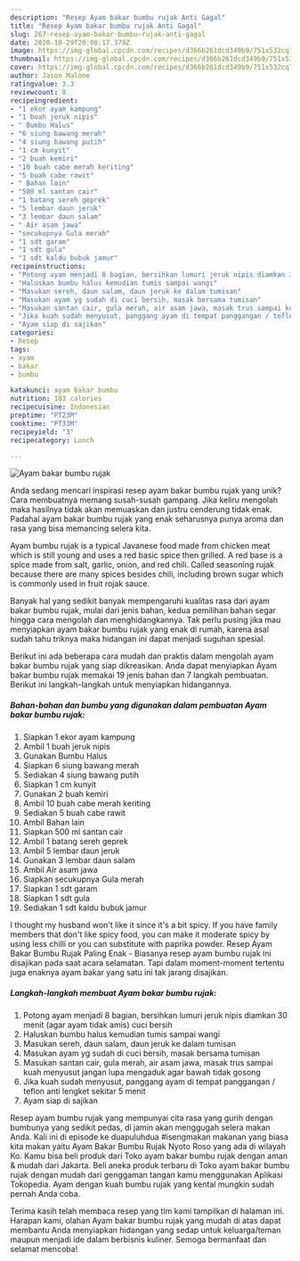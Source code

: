 ```yaml
---
description: "Resep Ayam bakar bumbu rujak Anti Gagal"
title: "Resep Ayam bakar bumbu rujak Anti Gagal"
slug: 267-resep-ayam-bakar-bumbu-rujak-anti-gagal
date: 2020-10-29T20:00:17.379Z
image: https://img-global.cpcdn.com/recipes/d366b261dcd349b9/751x532cq70/ayam-bakar-bumbu-rujak-foto-resep-utama.jpg
thumbnail: https://img-global.cpcdn.com/recipes/d366b261dcd349b9/751x532cq70/ayam-bakar-bumbu-rujak-foto-resep-utama.jpg
cover: https://img-global.cpcdn.com/recipes/d366b261dcd349b9/751x532cq70/ayam-bakar-bumbu-rujak-foto-resep-utama.jpg
author: Jason Malone
ratingvalue: 3.3
reviewcount: 8
recipeingredient:
- "1 ekor ayam kampung"
- "1 buah jeruk nipis"
- " Bumbu Halus"
- "6 siung bawang merah"
- "4 siung bawang putih"
- "1 cm kunyit"
- "2 buah kemiri"
- "10 buah cabe merah keriting"
- "5 buah cabe rawit"
- " Bahan lain"
- "500 ml santan cair"
- "1 batang sereh geprek"
- "5 lembar daun jeruk"
- "3 lembar daun salam"
- " Air asam jawa"
- "secukupnya Gula merah"
- "1 sdt garam"
- "1 sdt gula"
- "1 sdt kaldu bubuk jamur"
recipeinstructions:
- "Potong ayam menjadi 8 bagian, bersihkan lumuri jeruk nipis diamkan 30 menit (agar ayam tidak amis) cuci bersih"
- "Haluskan bumbu halus kemudian tumis sampai wangi"
- "Masukan sereh, daun salam, daun jeruk ke dalam tumisan"
- "Masukan ayam yg sudah di cuci bersih, masak bersama tumisan"
- "Masukan santan cair, gula merah, air asam jawa, masak trus sampai kuah menyusut jangan lupa mengaduk agar bawah tidak gosong"
- "Jika kuah sudah menyusut, panggang ayam di tempat panggangan / teflon anti lengket sekitar 5 menit"
- "Ayam siap di sajikan"
categories:
- Resep
tags:
- ayam
- bakar
- bumbu

katakunci: ayam bakar bumbu 
nutrition: 183 calories
recipecuisine: Indonesian
preptime: "PT23M"
cooktime: "PT33M"
recipeyield: "3"
recipecategory: Lunch

---
```



![Ayam bakar bumbu rujak](https://img-global.cpcdn.com/recipes/d366b261dcd349b9/751x532cq70/ayam-bakar-bumbu-rujak-foto-resep-utama.jpg)

Anda sedang mencari inspirasi resep ayam bakar bumbu rujak yang unik? Cara membuatnya memang susah-susah gampang. Jika keliru mengolah maka hasilnya tidak akan memuaskan dan justru cenderung tidak enak. Padahal ayam bakar bumbu rujak yang enak seharusnya punya aroma dan rasa yang bisa memancing selera kita.

Ayam bumbu rujak is a typical Javanese food made from chicken meat which is still young and uses a red basic spice then grilled. A red base is a spice made from salt, garlic, onion, and red chili. Called seasoning rujak because there are many spices besides chili, including brown sugar which is commonly used in fruit rojak sauce.

Banyak hal yang sedikit banyak mempengaruhi kualitas rasa dari ayam bakar bumbu rujak, mulai dari jenis bahan, kedua pemilihan bahan segar hingga cara mengolah dan menghidangkannya. Tak perlu pusing jika mau menyiapkan ayam bakar bumbu rujak yang enak di rumah, karena asal sudah tahu triknya maka hidangan ini dapat menjadi suguhan spesial.


Berikut ini ada beberapa cara mudah dan praktis dalam mengolah ayam bakar bumbu rujak yang siap dikreasikan. Anda dapat menyiapkan Ayam bakar bumbu rujak memakai 19 jenis bahan dan 7 langkah pembuatan. Berikut ini langkah-langkah untuk menyiapkan hidangannya.

<!--inarticleads1-->

##### Bahan-bahan dan bumbu yang digunakan dalam pembuatan Ayam bakar bumbu rujak:

1. Siapkan 1 ekor ayam kampung
1. Ambil 1 buah jeruk nipis
1. Gunakan  Bumbu Halus
1. Siapkan 6 siung bawang merah
1. Sediakan 4 siung bawang putih
1. Siapkan 1 cm kunyit
1. Gunakan 2 buah kemiri
1. Ambil 10 buah cabe merah keriting
1. Sediakan 5 buah cabe rawit
1. Ambil  Bahan lain
1. Siapkan 500 ml santan cair
1. Ambil 1 batang sereh geprek
1. Ambil 5 lembar daun jeruk
1. Gunakan 3 lembar daun salam
1. Ambil  Air asam jawa
1. Siapkan secukupnya Gula merah
1. Siapkan 1 sdt garam
1. Siapkan 1 sdt gula
1. Sediakan 1 sdt kaldu bubuk jamur


I thought my husband won&#39;t like it since it&#39;s a bit spicy. If you have family members that don&#39;t like spicy food, you can make it moderate spicy by using less chilli or you can substitute with paprika powder. Resep Ayam Bakar Bumbu Rujak Paling Enak - Biasanya resep ayam bumbu rujak ini disajikan pada saat acara selamatan. Tapi dalam moment-moment tertentu juga enaknya ayam bakar yang satu ini tak jarang disajikan. 

<!--inarticleads2-->

##### Langkah-langkah membuat Ayam bakar bumbu rujak:

1. Potong ayam menjadi 8 bagian, bersihkan lumuri jeruk nipis diamkan 30 menit (agar ayam tidak amis) cuci bersih
1. Haluskan bumbu halus kemudian tumis sampai wangi
1. Masukan sereh, daun salam, daun jeruk ke dalam tumisan
1. Masukan ayam yg sudah di cuci bersih, masak bersama tumisan
1. Masukan santan cair, gula merah, air asam jawa, masak trus sampai kuah menyusut jangan lupa mengaduk agar bawah tidak gosong
1. Jika kuah sudah menyusut, panggang ayam di tempat panggangan / teflon anti lengket sekitar 5 menit
1. Ayam siap di sajikan


Resep ayam bumbu rujak yang mempunyai cita rasa yang gurih dengan bumbunya yang sedikit pedas, di jamin akan menggugah selera makan Anda. Kali ini di episode ke duapuluhdua #isengmakan makanan yang biasa kita makan yaitu Ayam Bakar Bumbu Rujak Nyoto Roso yang ada di wilayah Ko. Kamu bisa beli produk dari Toko ayam bakar bumbu rujak dengan aman &amp; mudah dari Jakarta. Beli aneka produk terbaru di Toko ayam bakar bumbu rujak dengan mudah dari genggaman tangan kamu menggunakan Aplikasi Tokopedia. Ayam dengan kuah bumbu rujak yang kental mungkin sudah pernah Anda coba. 

Terima kasih telah membaca resep yang tim kami tampilkan di halaman ini. Harapan kami, olahan Ayam bakar bumbu rujak yang mudah di atas dapat membantu Anda menyiapkan hidangan yang sedap untuk keluarga/teman maupun menjadi ide dalam berbisnis kuliner. Semoga bermanfaat dan selamat mencoba!
